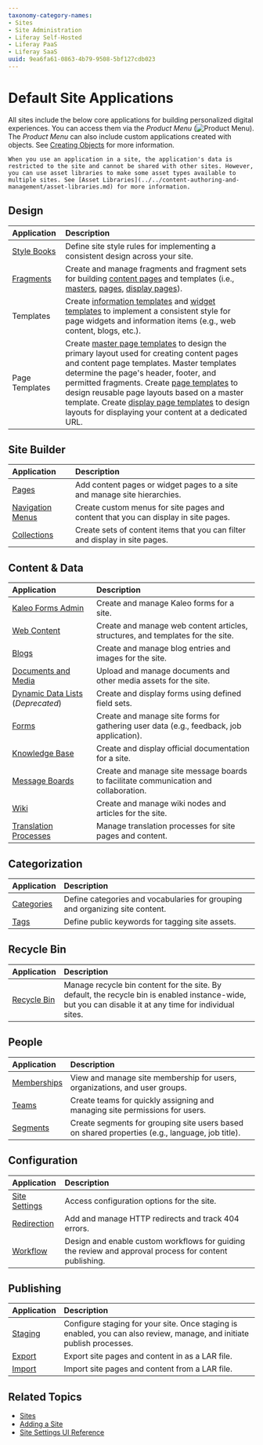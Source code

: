 ```yaml
---
taxonomy-category-names:
- Sites
- Site Administration
- Liferay Self-Hosted
- Liferay PaaS
- Liferay SaaS
uuid: 9ea6fa61-0863-4b79-9508-5bf127cdb023
---
```

# Default Site Applications

All sites include the below core applications for building personalized digital experiences. You can access them via the *Product Menu* (![Product Menu](../../images/icon-product-menu.png)). The *Product Menu* can also include custom applications created with objects. See [Creating Objects](../../liferay-development/objects/creating-and-managing-objects/creating-objects.md) for more information.

```{tip}
When you use an application in a site, the application's data is restricted to the site and cannot be shared with other sites. However, you can use asset libraries to make some asset types available to multiple sites. See [Asset Libraries](../../content-authoring-and-management/asset-libraries.md) for more information.
```

## Design

| Application | Description |
| :--- | :--- |
| [Style Books](../site-appearance/style-books/using-a-style-book-to-standardize-site-appearance.md) | Define site style rules for implementing a consistent design across your site. |
| [Fragments](../creating-pages/page-fragments-and-widgets/using-fragments.md) | Create and manage fragments and fragment sets for building [content pages](../creating-pages/using-content-pages.md) and templates (i.e., [masters](../creating-pages/defining-headers-and-footers/master-page-templates.md), [pages](../creating-pages/adding-pages/creating-a-page-template.md), [display pages](../displaying-content/using-display-page-templates.md)). |
| Templates | Create [information templates](../displaying-content/using-information-templates.md) and [widget templates](../creating-pages/page-fragments-and-widgets/using-widgets/styling-widgets/creating-a-widget-template.md) to implement a consistent style for page widgets and information items (e.g., web content, blogs, etc.). |
| Page Templates | Create [master page templates](../creating-pages/defining-headers-and-footers/master-page-templates.md) to design the primary layout used for creating content pages and content page templates. Master templates determine the page's header, footer, and permitted fragments. Create [page templates](../creating-pages/adding-pages/creating-a-page-template.md) to design reusable page layouts based on a master template. Create [display page templates](../displaying-content/using-display-page-templates.md) to design layouts for displaying your content at a dedicated URL. |

## Site Builder

| Application | Description |
| :--- | :--- |
| [Pages](../creating-pages.md) | Add content pages or widget pages to a site and manage site hierarchies.  |
| [Navigation Menus](../site-navigation/using-the-navigation-menus-application.md) | Create custom menus for site pages and content that you can display in site pages.  |
| [Collections](../../site-building/displaying-content/collections-and-collection-pages.md) | Create sets of content items that you can filter and display in site pages. |

## Content & Data

| Application | Description |
| :--- | :--- |
| [Kaleo Forms Admin](../../process-automation/forms/kaleo-forms.md) | Create and manage Kaleo forms for a site. |
| [Web Content](../../content-authoring-and-management/web-content.md) | Create and manage web content articles, structures, and templates for the site. |
| [Blogs](../../content-authoring-and-management/blogs.md) | Create and manage blog entries and images for the site. |
| [Documents and Media](../../content-authoring-and-management/documents-and-media.md) | Upload and manage documents and other media assets for the site. |
| [Dynamic Data Lists](../../process-automation/forms/dynamic-data-lists.md) (*Deprecated*) | Create and display forms using defined field sets. |
| [Forms](../../process-automation/forms.md) | Create and manage site forms for gathering user data (e.g., feedback, job application). |
| [Knowledge Base](../../collaboration-and-social/knowledge-base.md) | Create and display official documentation for a site. |
| [Message Boards](../../collaboration-and-social/message-boards.md) | Create and manage site message boards to facilitate communication and collaboration. |
| [Wiki](../../collaboration-and-social/wiki.md) | Create and manage wiki nodes and articles for the site. |
| [Translation Processes](../../content-authoring-and-management/translating-pages-and-content.md) | Manage translation processes for site pages and content. |

## Categorization

| Application | Description |
| :--- | :--- |
| [Categories](../../content-authoring-and-management/tags-and-categories.md) | Define categories and vocabularies for grouping and organizing site content. |
| [Tags](../../content-authoring-and-management/tags-and-categories.md) | Define public keywords for tagging site assets. |

## Recycle Bin

| Application | Description |
| :--- | :--- |
| [Recycle Bin](../../content-authoring-and-management/recycle-bin.md) | Manage recycle bin content for the site. By default, the recycle bin is enabled instance-wide, but you can disable it at any time for individual sites. |

## People

| Application | Description |
| :--- | :--- |
| [Memberships](./site-membership.md) | View and manage site membership for users, organizations, and user groups. |
| [Teams](./site-membership/creating-teams-for-sites.md) | Create teams for quickly assigning and managing site permissions for users. |
| [Segments](../personalizing-site-experience/segmentation/creating-and-managing-user-segments.md) | Create segments for grouping site users based on shared properties (e.g., language, job title).  |

## Configuration

| Application | Description |
| :--- | :--- |
| [Site Settings](../site-settings/site-settings-ui-reference.md) | Access configuration options for the site. |
| [Redirection](../site-settings/managing-site-urls/setting-up-redirects-and-404-tracking.md) | Add and manage HTTP redirects and track 404 errors. |
| [Workflow](../../process-automation/workflow.md) | Design and enable custom workflows for guiding the review and approval process for content publishing. |

## Publishing

| Application | Description |
| :--- | :--- |
| [Staging](../publishing-tools/staging.md) | Configure staging for your site. Once staging is enabled, you can also review, manage, and initiate publish processes. |
| [Export](./exporting-importing-site-pages-and-content.md) | Export site pages and content in as a LAR file. |
| [Import](./exporting-importing-site-pages-and-content.md) | Import site pages and content from a LAR file. |

## Related Topics

* [Sites](../sites.md)
* [Adding a Site](./adding-a-site.md)
* [Site Settings UI Reference](../site-settings/site-settings-ui-reference.md)
